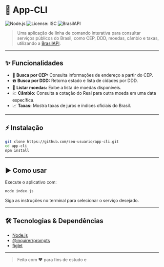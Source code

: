 # 🚀 App-CLI

![Node.js](https://img.shields.io/badge/Node.js-18%2B-green?logo=node.js)
![License: ISC](https://img.shields.io/badge/license-ISC-blue)
![BrasilAPI](https://img.shields.io/badge/BrasilAPI-integrado-yellow)

> Uma aplicação de linha de comando interativa para consultar serviços públicos do Brasil, como CEP, DDD, moedas, câmbio e taxas, utilizando a [BrasilAPI](https://brasilapi.com.br/).

---

## ✨ Funcionalidades

- 🔎 **Busca por CEP:** Consulta informações de endereço a partir do CEP.
- ☎️ **Busca por DDD:** Retorna estado e lista de cidades por DDD.
- 💱 **Listar moedas:** Exibe a lista de moedas disponíveis.
- 💹 **Câmbio:** Consulta a cotação do Real para outra moeda em uma data específica.
- 📈 **Taxas:** Mostra taxas de juros e índices oficiais do Brasil.

---

## ⚡ Instalação

```bash
git clone https://github.com/seu-usuario/app-cli.git
cd app-cli
npm install
```

---

## ▶️ Como usar

Execute o aplicativo com:

```bash
node index.js
```

Siga as instruções no terminal para selecionar o serviço desejado.

---

## 🛠️ Tecnologias & Dependências

- [Node.js](https://nodejs.org/)
- [@inquirer/prompts](https://www.npmjs.com/package/@inquirer/prompts)
- [figlet](https://www.npmjs.com/package/figlet)

---

> Feito com ❤️ para fins de estudo e
